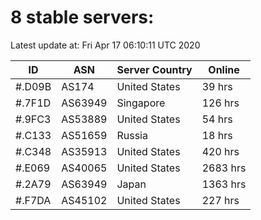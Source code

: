 # 8 stable servers:

Latest update at: Fri Apr 17 06:10:11 UTC 2020

| ID | ASN | Server Country | Online |
| -- | --- | -------------- | ------ |
| #.D09B | AS174 | United States | 39 hrs |
| #.7F1D | AS63949 | Singapore | 126 hrs |
| #.9FC3 | AS53889 | United States | 54 hrs |
| #.C133 | AS51659 | Russia | 18 hrs |
| #.C348 | AS35913 | United States | 420 hrs |
| #.E069 | AS40065 | United States | 2683 hrs |
| #.2A79 | AS63949 | Japan | 1363 hrs |
| #.F7DA | AS45102 | United States | 227 hrs |

